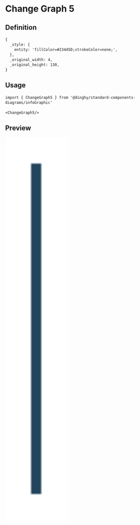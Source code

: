 # Change Graph 5

## Definition

```
{
  _style: { 
    entity: 'fillColor=#23445D;strokeColor=none;',
  },
  _original_width: 4,
  _original_height: 130,
}
```

## Usage

```
import { ChangeGraph5 } from '@dinghy/standard-components-diagrams/infoGraphic'

<ChangeGraph5/>
```

## Preview

<img src="./change-graph-5.png" width="200"/>
